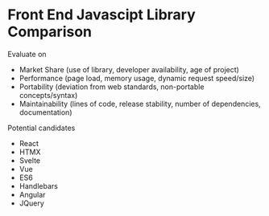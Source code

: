 # Front End Javascipt Library Comparison

Evaluate on
- Market Share (use of library, developer availability, age of project)
- Performance (page load, memory usage, dynamic request speed/size)
- Portability (deviation from web standards, non-portable concepts/syntax)
- Maintainability (lines of code, release stability, number of dependencies, documentation)

Potential candidates
- React
- HTMX
- Svelte
- Vue
- ES6
- Handlebars
- Angular
- JQuery